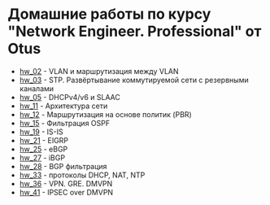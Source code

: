 # Домашние работы по курсу "Network Engineer. Professional" от Otus

* [hw\_02](https://github.com/E-Mi-Zh/otus_neteng_prof/tree/master/hw02) -
   VLAN и маршрутизация между VLAN
* [hw\_03](https://github.com/E-Mi-Zh/otus_neteng_prof/tree/master/hw03) -
   STP. Развёртывание коммутируемой сети с резервными каналами
* [hw\_05](https://github.com/E-Mi-Zh/otus_neteng_prof/tree/master/hw05) -
  DHCPv4/v6 и SLAAC
* [hw\_11](https://github.com/E-Mi-Zh/otus_neteng_prof/tree/master/hw11) -
  Архитектура сети
* [hw\_12](https://github.com/E-Mi-Zh/otus_neteng_prof/tree/master/hw12) -
  Маршрутизация на основе политик (PBR)
* [hw\_15](https://github.com/E-Mi-Zh/otus_neteng_prof/tree/master/hw15) -
  Фильтрация OSPF
* [hw\_19](https://github.com/E-Mi-Zh/otus_neteng_prof/tree/master/hw19) -
  IS-IS
* [hw\_21](https://github.com/E-Mi-Zh/otus_neteng_prof/tree/master/hw21) -
  EIGRP
* [hw\_25](https://github.com/E-Mi-Zh/otus_neteng_prof/tree/master/hw25) -
  eBGP
* [hw\_27](https://github.com/E-Mi-Zh/otus_neteng_prof/tree/master/hw27) -
  iBGP
* [hw\_28](https://github.com/E-Mi-Zh/otus_neteng_prof/tree/master/hw28) -
  BGP фильтрация
* [hw\_33](https://github.com/E-Mi-Zh/otus_neteng_prof/tree/master/hw33) -
  протоколы DHCP, NAT, NTP
* [hw\_36](https://github.com/E-Mi-Zh/otus_neteng_prof/tree/master/hw36) -
  VPN. GRE. DMVPN
* [hw\_41](https://github.com/E-Mi-Zh/otus_neteng_prof/tree/master/hw41) -
  IPSEC over DMVPN
